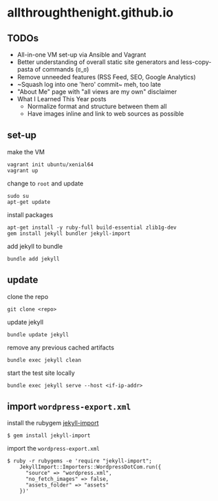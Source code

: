 # allthroughthenight.github.io

## TODOs

* All-in-one VM set-up via Ansible and Vagrant
* Better understanding of overall static site generators and less-copy-pasta of commands (ಠ_ಠ)
* Remove unneeded features (RSS Feed, SEO, Google Analytics)
* ~Squash log into one 'hero' commit~ meh, too late
* "About Me" page with "all views are my own" disclaimer 
* What I Learned This Year posts
    * Normalize format and structure between them all
    * Have images inline and link to web sources as possible

## set-up

make the VM
```
vagrant init ubuntu/xenial64
vagrant up
```

change to `root` and update
```
sudo su
apt-get update
```

install packages
```
apt-get install -y ruby-full build-essential zlib1g-dev
gem install jekyll bundler jekyll-import
```

add jekyll to bundle
```
bundle add jekyll
```

## update

clone the repo
```
git clone <repo>
```

update jekyll
```
bundle update jekyll
```

remove any previous cached artifacts
```
bundle exec jekyll clean
```

start the test site locally
```
bundle exec jekyll serve --host <if-ip-addr>
```

## import `wordpress-export.xml`

install the rubygem [jekyll-import](https://import.jekyllrb.com/docs/installation/)
```
$ gem install jekyll-import
```

import the `wordpress-export.xml`
```
$ ruby -r rubygems -e 'require "jekyll-import";
    JekyllImport::Importers::WordpressDotCom.run({
      "source" => "wordpress.xml",
      "no_fetch_images" => false,
      "assets_folder" => "assets"
    })'
```
